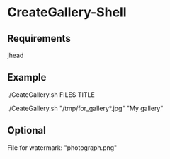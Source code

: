 CreateGallery-Shell
===================

Requirements
------------
jhead

Example
-------
./CeateGallery.sh FILES TITLE

./CeateGallery.sh "/tmp/for_gallery*.jpg" "My gallery"

Optional
--------
File for watermark: "photograph.png"